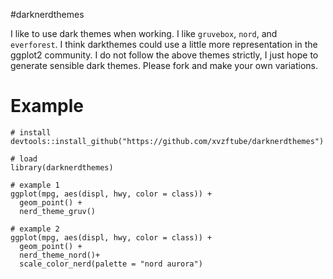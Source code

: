 #darknerdthemes

I like to use dark themes when working. I like `gruvebox`, `nord`, and `everforest`. I think darkthemes could use a little more representation in the ggplot2 community. I do not follow the above themes strictly, I just hope to generate sensible dark themes. Please fork and make your own variations.

# Example

```
# install
devtools::install_github("https://github.com/xvzftube/darknerdthemes")

# load
library(darknerdthemes)

# example 1
ggplot(mpg, aes(displ, hwy, color = class)) +
  geom_point() +
  nerd_theme_gruv()
  
# example 2
ggplot(mpg, aes(displ, hwy, color = class)) +
  geom_point() +
  nerd_theme_nord()+
  scale_color_nerd(palette = "nord aurora")
```

